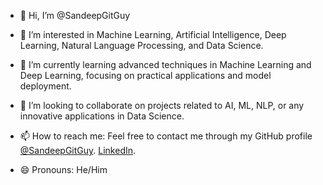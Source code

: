 - 👋 Hi, I’m @SandeepGitGuy
- 👀 I’m interested in Machine Learning, Artificial Intelligence, Deep Learning, Natural Language Processing, and Data Science.
- 🌱 I’m currently learning advanced techniques in Machine Learning and Deep Learning, focusing on practical applications and model deployment.
- 💞️ I’m looking to collaborate on projects related to AI, ML, NLP, or any innovative applications in Data Science.
- 📫 How to reach me: Feel free to contact me through my GitHub profile [@SandeepGitGuy](https://github.com/SandeepGitGuy). [LinkedIn](www.linkedin.com/in/sandeepgowda24a319192).

- 😄 Pronouns: He/Him
